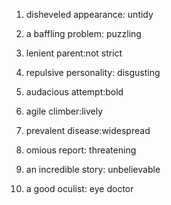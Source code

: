 1. disheveled appearance: untidy

2. a baffling problem: puzzling

3. lenient parent:not strict

4. repulsive personality: disgusting

5. audacious attempt:bold

6. agile climber:lively

7. prevalent disease:widespread

8. omious report: threatening

9. an incredible story: unbelievable

10. a good oculist: eye doctor
